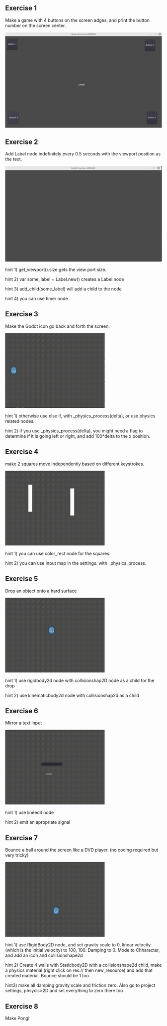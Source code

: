 ## Exercise 1
Make a game with 4 buttons on the screen adges, and print the button number on the screen center.

![](exercise1.gif)

## Exercise 2
Add Label node indefinitely every 0.5 seconds with the viewport position as the text. 

![](exercise2.mkv.gif)

hint 1) get_viewport().size gets the view port size.

hint 2) var some_label = Label.new() creates a Label node

hint 3) add_child(some_label) will add a child to the node

hint 4) you can use timer node

## Exercise 3
Make the Godot icon go back and forth the screen.

![](exercise3.gif)

hint 1) otherwise use else if, with _physics_process(delta), or use physics related nodes.

hint 2) if you use _physics_process(delta), you might need a flag to determine if it is going left or right, and add
 100*delta to the x position.



## Exercise 4
make 2 squares move independently based on different keystrokes.

![](exercise4.gif)


hint 1) you can use color_rect node for the squares.

hint 2) you can use input map in the settings. with _physics_process.


## Exercise 5
Drop an object onto a hard surface

![](exercise5.gif)

hint 1) use rigidbody2d node with collisionshap2D node as a child for the drop

hint 2) use kinematicbody2d node with collisionshap2d as a child


## Exercise 6
Mirror a text input

![](exercise6.gif)

hint 1) use lineedit node

hint 2) emit an apropriate signal


## Exercise 7
Bounce a ball around the screen like a DVD player. (no coding required but  very tricky)


![](exercise7.gif)

hint 1) use RigidBody2D node, and set gravity scale to 0, linear velocity (which is the initial velocity) to 100, 100. Damping to 0. Mode to Chharacter, and add an icon and collisionshape2d

hint 2) Create 4 walls with Staticbody2D with a collisionshape2d child, make a physics material (right click on res:// then new_resource) and add that created material. Bounce should be 1 too.

hint3) make all damping gravity scale and friction zero. Also go to project settings, phsycis>2D and set everything to zero there too 

## Exercise 8
Make Pong!
